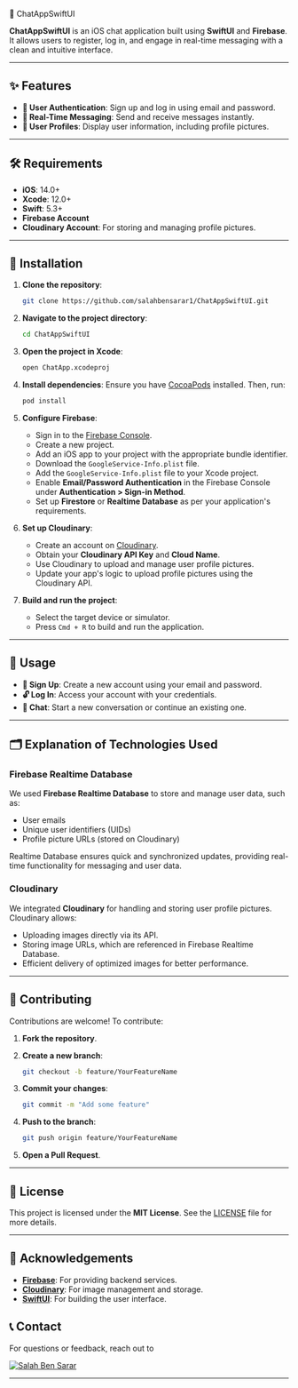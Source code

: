 📱 ChatAppSwiftUI

**ChatAppSwiftUI** is an iOS chat application built using **SwiftUI** and **Firebase**. It allows users to register, log in, and engage in real-time messaging with a clean and intuitive interface.

---

## ✨ Features

- **🔐 User Authentication**: Sign up and log in using email and password.
- **💬 Real-Time Messaging**: Send and receive messages instantly.
- **👤 User Profiles**: Display user information, including profile pictures.

---

## 🛠️ Requirements

- **iOS**: 14.0+
- **Xcode**: 12.0+
- **Swift**: 5.3+
- **Firebase Account**
- **Cloudinary Account**: For storing and managing profile pictures.

---

## 🚀 Installation

1. **Clone the repository**:
   ```bash
   git clone https://github.com/salahbensarar1/ChatAppSwiftUI.git
   ```

2. **Navigate to the project directory**:
   ```bash
   cd ChatAppSwiftUI
   ```

3. **Open the project in Xcode**:
   ```bash
   open ChatApp.xcodeproj
   ```

4. **Install dependencies**:
   Ensure you have [CocoaPods](https://cocoapods.org/) installed. Then, run:
   ```bash
   pod install
   ```

5. **Configure Firebase**:
   - Sign in to the [Firebase Console](https://console.firebase.google.com/).
   - Create a new project.
   - Add an iOS app to your project with the appropriate bundle identifier.
   - Download the `GoogleService-Info.plist` file.
   - Add the `GoogleService-Info.plist` file to your Xcode project.
   - Enable **Email/Password Authentication** in the Firebase Console under **Authentication > Sign-in Method**.
   - Set up **Firestore** or **Realtime Database** as per your application's requirements.

6. **Set up Cloudinary**:
   - Create an account on [Cloudinary](https://cloudinary.com/).
   - Obtain your **Cloudinary API Key** and **Cloud Name**.
   - Use Cloudinary to upload and manage user profile pictures.
   - Update your app's logic to upload profile pictures using the Cloudinary API.

7. **Build and run the project**:
   - Select the target device or simulator.
   - Press `Cmd + R` to build and run the application.

---

## 📖 Usage

- **🔑 Sign Up**: Create a new account using your email and password.
- **🔓 Log In**: Access your account with your credentials.
- **💌 Chat**: Start a new conversation or continue an existing one.

---

## 🗂️ Explanation of Technologies Used

### Firebase Realtime Database
We used **Firebase Realtime Database** to store and manage user data, such as:
- User emails
- Unique user identifiers (UIDs)
- Profile picture URLs (stored on Cloudinary)

Realtime Database ensures quick and synchronized updates, providing real-time functionality for messaging and user data.

### Cloudinary
We integrated **Cloudinary** for handling and storing user profile pictures. Cloudinary allows:
- Uploading images directly via its API.
- Storing image URLs, which are referenced in Firebase Realtime Database.
- Efficient delivery of optimized images for better performance.

---

## 🤝 Contributing

Contributions are welcome! To contribute:

1. **Fork the repository**.
2. **Create a new branch**:
   ```bash
   git checkout -b feature/YourFeatureName
   ```

3. **Commit your changes**:
   ```bash
   git commit -m "Add some feature"
   ```

4. **Push to the branch**:
   ```bash
   git push origin feature/YourFeatureName
   ```

5. **Open a Pull Request**.

---

## 📜 License

This project is licensed under the **MIT License**. See the [LICENSE](LICENSE) file for more details.

---

## 🙏 Acknowledgements

- **[Firebase](https://firebase.google.com/)**: For providing backend services.
- **[Cloudinary](https://cloudinary.com/)**: For image management and storage.
- **[SwiftUI](https://developer.apple.com/xcode/swiftui/)**: For building the user interface.


## 📞 Contact

For questions or feedback, reach out to

[![Salah Ben Sarar](https://cdn.jsdelivr.net/gh/alohe/avatars/png/memo_23.png)](https://github.com/salahbensarar1)


---
